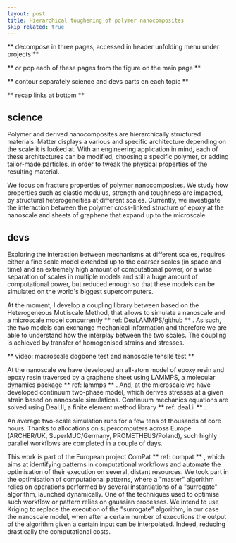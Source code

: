 ```yaml
---
layout: post
title: Hierarchical toughening of polymer nanocomposites
skip_related: true
---
```


** decompose in three pages, accessed in header unfolding menu under projects **

** or pop each of these pages from the figure on the main page **

** contour separately science and devs parts on each topic **

** recap links at bottom **

## science

Polymer and derived nanocomposites are hierarchically structured materials. Matter displays a various and specific architecture depending on the scale it is looked at. With an engineering application in mind, each of these architectures can be modified, choosing a specific polymer, or adding tailor-made particles, in order to tweak the physical properties of the resulting material.

We focus on fracture properties of polymer nanocomposites. We study how properties such as elastic modulus, strength and toughness are impacted, by structural heterogeneities at different scales. Currently, we investigate the interaction between the polymer cross-linked structure of epoxy at the nanoscale and sheets of graphene that expand up to the microscale.

## devs

Exploring the interaction between mechanisms at different scales, requires either a fine scale model extended up to the coarser scales (in space and time) and an extremely high amount of computational power, or a wise separation of scales in multiple models and still a huge amount of computational power, but reduced enough so that these models can be simulated on the world's biggest supercomputers.

At the moment, I develop a coupling library between based on the Heterogeneous Mutliscale Method, that allows to simulate a nanoscale and a microscale model concurrently ** ref: DeaLAMMPS/github ** . As such, the two models can exchange mechanical information and therefore we are able to understand how the interplay between the two scales. The coupling is achieved by transfer of homogenised strains and stresses.

** video: macroscale dogbone test and nanoscale tensile test **

At the nanoscale we have developed an all-atom model of epoxy resin and epoxy resin traversed by a graphene sheet using LAMMPS, a molecular dynamics package ** ref: lammps ** . And, at the microscale we have developed continuum two-phase model, which derives stresses at a given strain based on nanoscale simulations. Continuum mechanics equations are solved using  Deal.II, a finite element method library ** ref: deal.ii ** .

An average two-scale simulation runs for a few tens of thousands of core hours. Thanks to allocations on supercomputers across Europe (ARCHER/UK, SuperMUC/Germany, PROMETHEUS/Poland), such highly parallel workflows are completed in a couple of days.

This work is part of the European project ComPat ** ref: compat ** , which aims at identifying patterns in computational workflows and automate the optimisation of their execution on several, distant resources. We took part in the optimisation of computational patterns, where a "master" algorithm relies on operations performed by several instantiations of a "surrogate" algorithm, launched dynamically. One of the techniques used to optimise such workflow or pattern relies on gaussian processes. We intend to use Kriging to replace the execution of the "surrogate" algorithm, in our case the nanoscale model, when after a certain number of executions the output of the algorithm given a certain input can be interpolated. Indeed, reducing drastically the computational costs.
